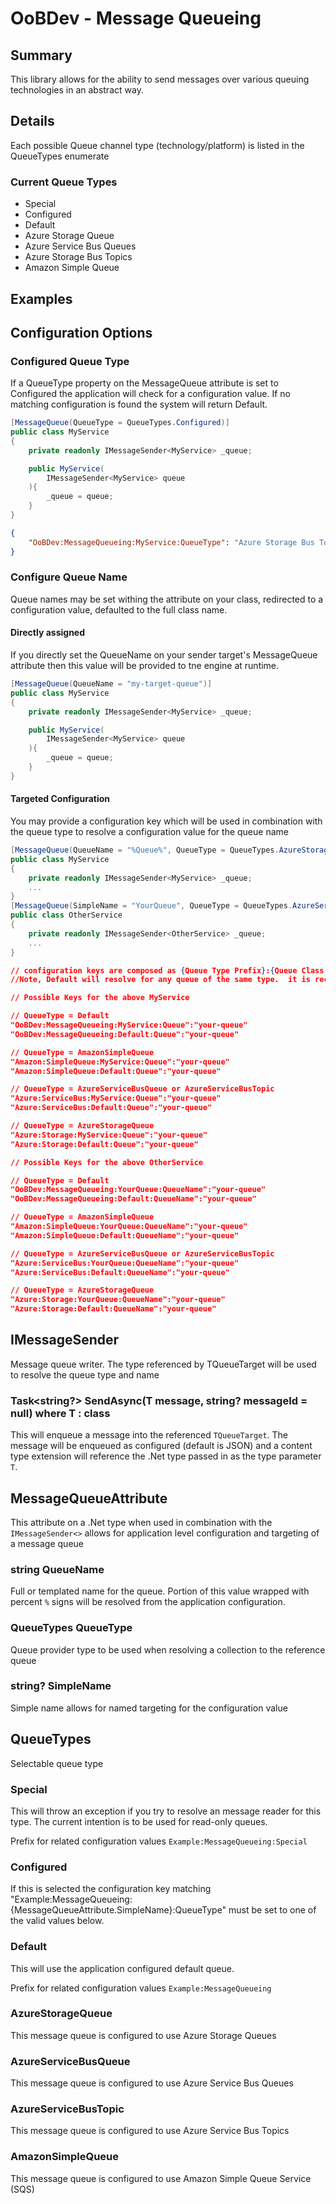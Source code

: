 # OoBDev - Message Queueing

## Summary

This library allows for the ability to send messages over various queuing technologies in
an abstract way.

## Details

Each possible Queue channel type (technology/platform) is listed in the QueueTypes enumerate

### Current Queue Types

* Special
* Configured
* Default
* Azure Storage Queue
* Azure Service Bus Queues
* Azure Storage Bus Topics
* Amazon Simple Queue

## Examples


## Configuration Options

### Configured Queue Type

If a QueueType property on the MessageQueue attribute is set to Configured the application will
check for a configuration value.  If no matching configuration is found the system will return Default.

```csharp
[MessageQueue(QueueType = QueueTypes.Configured)]
public class MyService
{
    private readonly IMessageSender<MyService> _queue;

    public MyService(
        IMessageSender<MyService> queue
    ){
        _queue = queue;
    }
}
```

```json
{
    "OoBDev:MessageQueueing:MyService:QueueType": "Azure Storage Bus Topics"
}
```

### Configure Queue Name

Queue names may be set withing the attribute on your class, redirected to a configuration value, defaulted to the full class name.

#### Directly assigned

If you directly set the QueueName on your sender target's MessageQueue attribute then this value will be provided to tne engine at runtime.

```csharp
[MessageQueue(QueueName = "my-target-queue")]
public class MyService
{
    private readonly IMessageSender<MyService> _queue;

    public MyService(
        IMessageSender<MyService> queue
    ){
        _queue = queue;
    }
}
```

#### Targeted Configuration

You may provide a configuration key which will be used in combination with the queue type to resolve a configuration value for the queue name

```csharp
[MessageQueue(QueueName = "%Queue%", QueueType = QueueTypes.AzureStorageQueue)]
public class MyService
{
    private readonly IMessageSender<MyService> _queue;
    ...
}
[MessageQueue(SimpleName = "YourQueue", QueueType = QueueTypes.AzureServiceBusQueue)]
public class OtherService
{
    private readonly IMessageSender<OtherService> _queue;
    ...
}
```

```json
// configuration keys are composed as {Queue Type Prefix}:{Queue Class or Simple Name or "Default"}:{Set Suffix or "QueueName"}
//Note, Default will resolve for any queue of the same type.  it is recommended to avoid 

// Possible Keys for the above MyService

// QueueType = Default
"OoBDev:MessageQueueing:MyService:Queue":"your-queue"
"OoBDev:MessageQueueing:Default:Queue":"your-queue"

// QueueType = AmazonSimpleQueue
"Amazon:SimpleQueue:MyService:Queue":"your-queue"
"Amazon:SimpleQueue:Default:Queue":"your-queue"

// QueueType = AzureServiceBusQueue or AzureServiceBusTopic
"Azure:ServiceBus:MyService:Queue":"your-queue"
"Azure:ServiceBus:Default:Queue":"your-queue"

// QueueType = AzureStorageQueue
"Azure:Storage:MyService:Queue":"your-queue"
"Azure:Storage:Default:Queue":"your-queue"

// Possible Keys for the above OtherService

// QueueType = Default
"OoBDev:MessageQueueing:YourQueue:QueueName":"your-queue"
"OoBDev:MessageQueueing:Default:QueueName":"your-queue"

// QueueType = AmazonSimpleQueue
"Amazon:SimpleQueue:YourQueue:QueueName":"your-queue"
"Amazon:SimpleQueue:Default:QueueName":"your-queue"

// QueueType = AzureServiceBusQueue or AzureServiceBusTopic
"Azure:ServiceBus:YourQueue:QueueName":"your-queue"
"Azure:ServiceBus:Default:QueueName":"your-queue"

// QueueType = AzureStorageQueue
"Azure:Storage:YourQueue:QueueName":"your-queue"
"Azure:Storage:Default:QueueName":"your-queue"

```

## IMessageSender<TQueueTarget>

Message queue writer.  The type referenced by TQueueTarget will be used to resolve 
the queue type and name

### Task<string?> SendAsync<T>(T message, string? messageId = null) where T : class

This will enqueue a message into the referenced `TQueueTarget`.  The message 
will be enqueued as configured (default is JSON) and a content type extension
will reference the .Net type passed in as the type parameter `T`.

## MessageQueueAttribute

This attribute on a .Net type when used in combination with the `IMessageSender<>`
allows for application level configuration and targeting of a message queue

### string QueueName

Full or templated name for the queue. Portion of this value wrapped with 
percent `%` signs will be resolved from the application configuration.

### QueueTypes QueueType

Queue provider type to be used when resolving a collection to the reference queue

### string? SimpleName 

Simple name allows for named targeting for the configuration value

## QueueTypes

Selectable queue type

### Special 

This will throw an exception if you try to resolve an message reader for this type.
The current intention is to be used for read-only queues.

Prefix for related configuration values `Example:MessageQueueing:Special`

### Configured

If this is selected the configuration key matching "Example:MessageQueueing:{MessageQueueAttribute.SimpleName}:QueueType" 
must be set to one of the valid values below.

### Default

This will use the application configured default queue.  

Prefix for related configuration values `Example:MessageQueueing`

### AzureStorageQueue

This message queue is configured to use Azure Storage Queues

### AzureServiceBusQueue

This message queue is configured to use Azure Service Bus Queues

### AzureServiceBusTopic

This message queue is configured to use Azure Service Bus Topics

### AmazonSimpleQueue

This message queue is configured to use Amazon Simple Queue Service (SQS)


